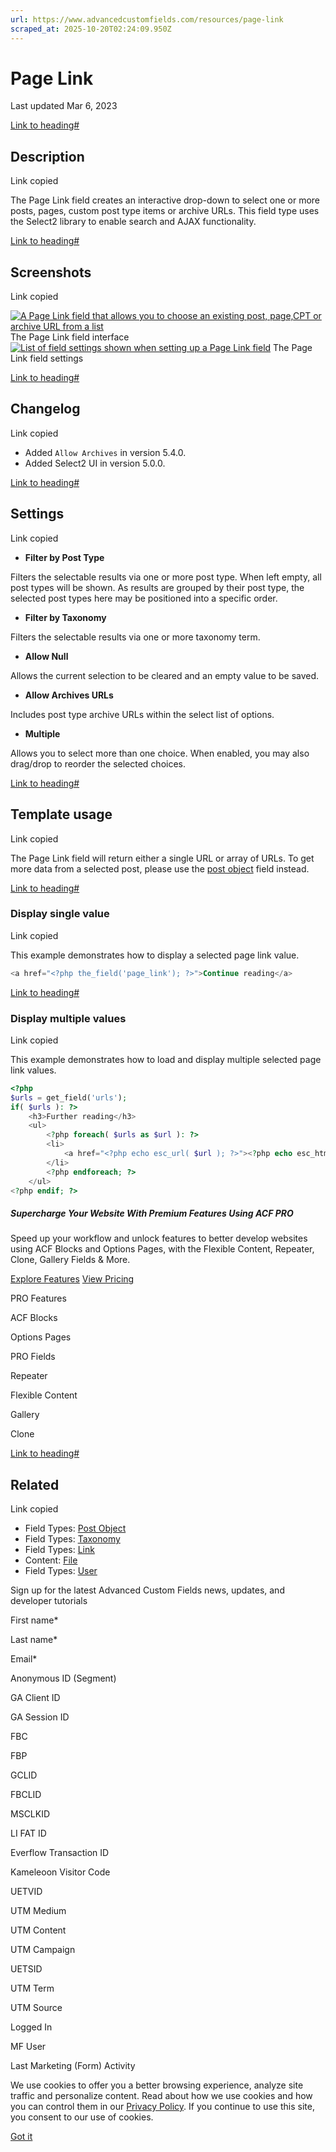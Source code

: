 ```yaml
---
url: https://www.advancedcustomfields.com/resources/page-link
scraped_at: 2025-10-20T02:24:09.950Z
---
```


# Page Link

Last updated Mar 6, 2023

[Link to heading#](https://www.advancedcustomfields.com/resources/page-link/#description)

## Description

Link copied

The Page Link field creates an interactive drop-down to select one or more posts, pages, custom post type items or archive URLs. This field type uses the Select2 library to enable search and AJAX functionality.

[Link to heading#](https://www.advancedcustomfields.com/resources/page-link/#screenshots)

## Screenshots

Link copied

[![A Page Link field that allows you to choose an existing post, page,CPT or archive URL from a list](https://www.advancedcustomfields.com/wp-content/uploads/2013/02/acf-page-link-field-interface.png)](https://www.advancedcustomfields.com/wp-content/uploads/2013/02/acf-page-link-field-interface.png) The Page Link field interface[![List of field settings shown when setting up a Page Link field](https://www.advancedcustomfields.com/wp-content/uploads/2013/02/acf-page-link-field-settings.png)](https://www.advancedcustomfields.com/wp-content/uploads/2013/02/acf-page-link-field-settings.png) The Page Link field settings

[Link to heading#](https://www.advancedcustomfields.com/resources/page-link/#changelog)

## Changelog

Link copied

- Added `Allow Archives` in version 5.4.0.
- Added Select2 UI in version 5.0.0.

[Link to heading#](https://www.advancedcustomfields.com/resources/page-link/#settings)

## Settings

Link copied

- **Filter by Post Type**


Filters the selectable results via one or more post type. When left empty, all post types will be shown. As results are grouped by their post type, the selected post types here may be positioned into a specific order.

- **Filter by Taxonomy**


Filters the selectable results via one or more taxonomy term.

- **Allow Null**


Allows the current selection to be cleared and an empty value to be saved.

- **Allow Archives URLs**


Includes post type archive URLs within the select list of options.

- **Multiple**


Allows you to select more than one choice. When enabled, you may also drag/drop to reorder the selected choices.


[Link to heading#](https://www.advancedcustomfields.com/resources/page-link/#template-usage)

## Template usage

Link copied

The Page Link field will return either a single URL or array of URLs. To get more data from a selected post, please use the [post object](https://www.advancedcustomfields.com/resources/post-object/) field instead.

[Link to heading#](https://www.advancedcustomfields.com/resources/page-link/#display-single-value)

### Display single value

Link copied

This example demonstrates how to display a selected page link value.

```php
<a href="<?php the_field('page_link'); ?>">Continue reading</a>
```

[Link to heading#](https://www.advancedcustomfields.com/resources/page-link/#display-multiple-values)

### Display multiple values

Link copied

This example demonstrates how to load and display multiple selected page link values.

```php
<?php
$urls = get_field('urls');
if( $urls ): ?>
    <h3>Further reading</h3>
    <ul>
        <?php foreach( $urls as $url ): ?>
        <li>
            <a href="<?php echo esc_url( $url ); ?>"><?php echo esc_html( $url ); ?></a>
        </li>
        <?php endforeach; ?>
    </ul>
<?php endif; ?>
```

##### Supercharge Your Website With Premium Features Using ACF PRO

Speed up your workflow and unlock features to better develop websites using ACF Blocks and Options Pages, with the Flexible Content, Repeater,
Clone, Gallery Fields & More.


[Explore Features](https://www.advancedcustomfields.com/pro/) [View Pricing](https://www.advancedcustomfields.com/pro/#pricing-table/)

PRO Features

ACF Blocks

Options Pages

PRO Fields

Repeater

Flexible Content

Gallery

Clone

[Link to heading#](https://www.advancedcustomfields.com/resources/page-link/#related)

## Related

Link copied

- Field Types: [Post Object](https://www.advancedcustomfields.com/resources/post-object/)
- Field Types: [Taxonomy](https://www.advancedcustomfields.com/resources/taxonomy/)
- Field Types: [Link](https://www.advancedcustomfields.com/resources/link/)
- Content: [File](https://www.advancedcustomfields.com/resources/file/)
- Field Types: [User](https://www.advancedcustomfields.com/resources/user/)

Sign up for the latest Advanced Custom Fields news, updates, and developer tutorials

First name\*

Last name\*

Email\*

Anonymous ID (Segment)

GA Client ID

GA Session ID

FBC

FBP

GCLID

FBCLID

MSCLKID

LI FAT ID

Everflow Transaction ID

Kameleoon Visitor Code

UETVID

UTM Medium

UTM Content

UTM Campaign

UETSID

UTM Term

UTM Source

Logged In

MF User

Last Marketing (Form) Activity

We use cookies to offer you a better browsing experience, analyze site traffic and personalize content. Read about how we use cookies and how you can control them in our [Privacy Policy](https://wpengine.com/legal/privacy/). If you continue to use this site, you consent to our use of cookies.

[Got it](https://www.advancedcustomfields.com/resources/page-link/#)